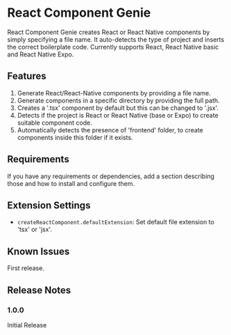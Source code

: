 # React Component Genie

React Component Genie creates React or React Native components by simply specifying a file name. It auto-detects the type of project and inserts the correct boilerplate code. Currently supports React, React Native basic and React Native Expo.

## Features

1. Generate React/React-Native components by providing a file name.
2. Generate components in a specific directory by providing the full path.
3. Creates a '.tsx' component by default but this can be changed to '.jsx'.
4. Detects if the project is React or React Native (base or Expo) to create suitable component code.
5. Automatically detects the presence of 'frontend' folder, to create components inside this folder if it exists.

## Requirements

If you have any requirements or dependencies, add a section describing those and how to install and configure them.

## Extension Settings

* `createReactComponent.defaultExtension`: Set default file extension to 'tsx' or 'jsx'.

## Known Issues

First release.

## Release Notes

### 1.0.0
Initial Release
